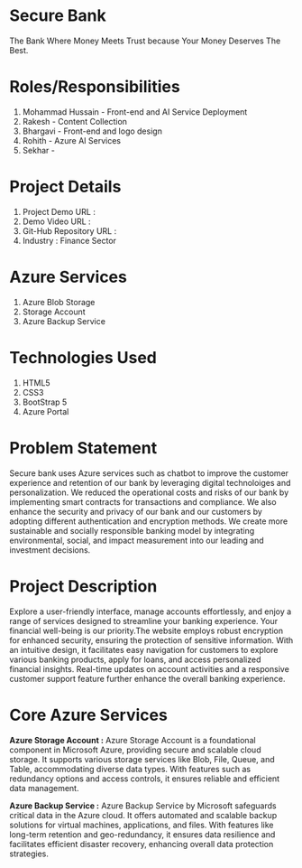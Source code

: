 # Secure Bank
The Bank Where Money Meets Trust because Your Money Deserves The Best.
# Roles/Responsibilities
1. Mohammad Hussain - Front-end and AI Service Deployment
2. Rakesh - Content Collection
3. Bhargavi - Front-end and logo design 
4. Rohith - Azure AI Services
5. Sekhar -
# Project Details
1. Project Demo URL :
2. Demo Video URL :
3. Git-Hub Repository URL :
4. Industry : Finance Sector
# Azure Services
1. Azure Blob Storage
2. Storage Account
3. Azure Backup Service
# Technologies Used
1. HTML5
2. CSS3
3. BootStrap 5
4. Azure Portal
# Problem Statement
Secure bank uses Azure services such as chatbot to improve the customer experience and retention of our bank by leveraging digital technoloiges and personalization. We reduced the operational costs and risks of our bank by implementing smart contracts for transactions and compliance. We also enhance the security and privacy of our bank and our customers by adopting different authentication and encryption methods. We create more sustainable and socially responsible banking model by integrating environmental, social, and impact measurement into our leading and investment decisions.
# Project Description
Explore a user-friendly interface, manage accounts effortlessly, and enjoy a range of services designed to streamline your banking experience. Your financial well-being is our priority.The website employs robust encryption for enhanced security, ensuring the protection of sensitive information. With an intuitive design, it facilitates easy navigation for customers to explore various banking products, apply for loans, and access personalized financial insights. Real-time updates on account activities and a responsive customer support feature further enhance the overall banking experience.
# Core Azure Services
**Azure Storage Account :** 
Azure Storage Account is a foundational component in Microsoft Azure, providing secure and scalable cloud storage. It supports various storage services like Blob, File, Queue, and Table, accommodating diverse data types. With features such as redundancy options and access controls, it ensures reliable and efficient data management.

**Azure Backup Service :** 
Azure Backup Service by Microsoft safeguards critical data in the Azure cloud. It offers automated and scalable backup solutions for virtual machines, applications, and files. With features like long-term retention and geo-redundancy, it ensures data resilience and facilitates efficient disaster recovery, enhancing overall data protection strategies.
